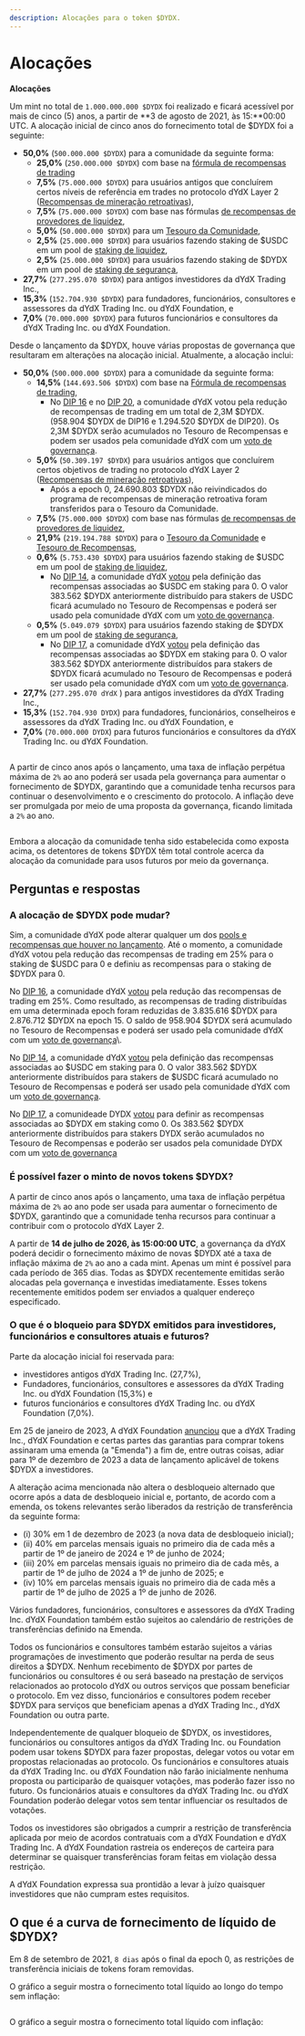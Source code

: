 ```yaml
---
description: Alocações para o token $DYDX.
---
```


# Alocações

**Alocações**

Um mint no total de `1.000.000.000 $DYDX` foi realizado e ficará acessível por mais de cinco (5) anos, a partir de **3 de agosto de 2021, às 15:**00:00 UTC. A alocação inicial de cinco anos do fornecimento total de $DYDX foi a seguinte:

* **50,0%** (`500.000.000 $DYDX`) para a comunidade da seguinte forma:
  * **25,0%** (`250.000.000 $DYDX`) com base na [fórmula de recompensas de trading](https://docs.dydx.community/dydx-governance/rewards/trading-rewards)
  * **7,5%** (`75.000.000 $DYDX`) para usuários antigos que concluírem certos níveis de referência em trades no protocolo dYdX Layer 2 ([Recompensas de mineração retroativas](https://docs.dydx.community/dydx-governance/rewards/retroactive-mining-rewards)),
  * **7,5%** (`75.000.000 $DYDX`) com base nas fórmulas [de recompensas de provedores de liquidez](https://docs.dydx.community/dydx-governance/rewards/liquidity-provider-rewards),
  * **5,0%** (`50.000.000 $DYDX`) para um [Tesouro da Comunidade](https://docs.dydx.community/dydx-governance/start-here/community-treasury/),
  * **2,5%** (`25.000.000 $DYDX`) para usuários fazendo staking de $USDC em um pool de [staking de liquidez](https://docs.dydx.community/dydx-governance/staking-pools/liquidity-staking-pool),
  * **2,5%** (`25.000.000 $DYDX`) para usuários fazendo staking de $DYDX em um pool de [staking de segurança](https://docs.dydx.community/dydx-governance/staking-pools/safety-staking-pool),
* **27,7%** (`277.295.070 $DYDX`) para antigos investidores da dYdX Trading Inc.,
* **15,3%** (`152.704.930 $DYDX`) para fundadores, funcionários, consultores e assessores da dYdX Trading Inc. ou dYdX Foundation, e
* **7,0%** (`70.000.000 $DYDX`) para futuros funcionários e consultores da dYdX Trading Inc. ou dYdX Foundation.

Desde o lançamento da $DYDX, houve várias propostas de governança que resultaram em alterações na alocação inicial. Atualmente, a alocação inclui:

* **50,0%** (`500.000.000 $DYDX`) para a comunidade da seguinte forma:
  * **14,5%** (`144.693.506 $DYDX`) com base na [Fórmula de recompensas de trading](https://docs.dydx.community/dydx-governance/rewards/trading-rewards),
    * No [DIP 16](https://github.com/dydxfoundation/dip/blob/master/content/dips/DIP-16.md) e no [DIP 20](https://dydx.community/dashboard/proposal/11), a comunidade dYdX votou pela redução de recompensas de trading em um total de 2,3M $DYDX. (958.904 $DYDX de DIP16 e 1.294.520 $DYDX de DIP20). Os 2,3M $DYDX serão acumulados no Tesouro de Recompensas e podem ser usados pela comunidade dYdX com um [voto de governança](https://docs.dydx.community/dydx-governance/voting-and-governance/governance-parameters).
  * **5,0%** (`50.309.197 $DYDX`) para usuários antigos que concluírem certos objetivos de trading no protocolo dYdX Layer 2 ([Recompensas de mineração retroativas](../rewards/retroactive-mining-rewards.md)),
    * Após a epoch 0, 24.690.803 $DYDX não reivindicados do programa de recompensas de mineração retroativa foram transferidos para o Tesouro da Comunidade.
  * **7,5%** (`75.000.000 $DYDX`) com base nas fórmulas [de recompensas de provedores de liquidez](https://docs.dydx.community/dydx-governance/rewards/liquidity-provider-rewards),
  * **21,9%** (`219.194.788 $DYDX`) para o [Tesouro da Comunidade](https://docs.dydx.community/dydx-governance/start-here/community-treasury/) e [Tesouro de Recompensas](https://docs.dydx.community/dydx-governance/start-here/rewards-treasury),
  * **0,6%** (`5.753.430 $DYDX`) para usuários fazendo staking de $USDC em um pool de [staking de liquidez](https://docs.dydx.community/dydx-governance/staking-pools/liquidity-staking-pool),
    * No [DIP 14](https://github.com/dydxfoundation/dip/blob/master/content/dips/DIP-14.md), a comunidade dYdX [votou](https://dydx.community/dashboard/proposal/7) pela definição das recompensas associadas ao $USDC em staking para 0. O valor 383.562 $DYDX anteriormente distribuído para stakers de USDC ficará acumulado no Tesouro de Recompensas e poderá ser usado pela comunidade dYdX com um [voto de governança](https://docs.dydx.community/dydx-governance/voting-and-governance/governance-parameters).
  * **0,5%** (`5.049.079 $DYDX`) para usuários fazendo staking de $DYDX em um pool de [staking de segurança](https://docs.dydx.community/dydx-governance/staking-pools/safety-staking-pool),
    * No [DIP 17](https://github.com/dydxfoundation/dip/blob/master/content/dips/DIP-17.md), a comunidade dYdX [votou](https://dydx.community/dashboard/proposal/9) pela definição das recompensas associadas ao $DYDX em staking para 0. O valor 383.562 $DYDX anteriormente distribuídos para stakers de $DYDX ficará acumulado no Tesouro de Recompensas e poderá ser usado pela comunidade dYdX com um [voto de governança](https://docs.dydx.community/dydx-governance/voting-and-governance/governance-parameters).
* **27,7%** (`277.295.070 dYdX` ) para antigos investidores da dYdX Trading Inc.,
* **15,3%** (`152.704.930 DYDX`) para fundadores, funcionários, conselheiros e assessores da dYdX Trading Inc. ou dYdX Foundation, e
* **7,0%** (`70.000.000 DYDX`) para futuros funcionários e consultores da dYdX Trading Inc. ou dYdX Foundation.

<figure><img src="../.gitbook/assets/Screenshot 2023-03-15 at 6.04.13 PM.png" alt=""><figcaption></figcaption></figure>

A partir de cinco anos após o lançamento, uma taxa de inflação perpétua máxima de `2%` ao ano poderá ser usada pela governança para aumentar o fornecimento de $DYDX, garantindo que a comunidade tenha recursos para continuar o desenvolvimento e o crescimento do protocolo. A inflação deve ser promulgada por meio de uma proposta da governança, ficando limitada a `2%` ao ano.

<figure><img src="../.gitbook/assets/Screenshot 2023-03-15 at 6.04.07 PM.png" alt=""><figcaption></figcaption></figure>

Embora a alocação da comunidade tenha sido estabelecida como exposta acima, os detentores de tokens $DYDX têm total controle acerca da alocação da comunidade para usos futuros por meio da governança.

## **Perguntas e respostas**

### A alocação de $DYDX pode mudar?

Sim, a comunidade dYdX pode alterar qualquer um dos [pools e recompensas que houver no lançamento](../voting-and-governance/governance-parameters.md). Até o momento, a comunidade dYdX votou pela redução das recompensas de trading em 25% para o staking de $USDC para 0 e definiu as recompensas para o staking de $DYDX para 0.

No [DIP 16](https://github.com/dydxfoundation/dip/blob/master/content/dips/DIP-16.md), a comunidade dYdX [votou](https://dydx.community/dashboard/proposal/8) pela redução das recompensas de trading em 25%. Como resultado, as recompensas de trading distribuídas em uma determinada epoch foram reduzidas de 3.835.616 $DYDX para 2.876.712 $DYDX na epoch 15. O saldo de 958.904 $DYDX será acumulado no Tesouro de Recompensas e poderá ser usado pela comunidade dYdX com um [voto de governança](https://docs.dydx.community/dydx-governance/voting-and-governance/governance-parameters)\\.

 No [DIP 14](https://github.com/dydxfoundation/dip/blob/master/content/dips/DIP-14.md), a comunidade dYdX [votou](https://dydx.community/dashboard/proposal/7) pela definição das recompensas associadas ao $USDC em staking para 0. O valor 383.562 $DYDX anteriormente distribuídos para stakers de $USDC ficará acumulado no Tesouro de Recompensas e poderá ser usado pela comunidade dYdX com um [voto de governança](https://docs.dydx.community/dydx-governance/voting-and-governance/governance-parameters).

No [DIP 17](https://github.com/dydxfoundation/dip/blob/master/content/dips/DIP-17.md), a comunideade DYDX [votou](https://dydx.community/dashboard/proposal/9) para definir as recompensas associadas ao $DYDX em staking como 0. Os 383.562 $DYDX anteriormente distribuídos para stakers DYDX serão acumulados no Tesouro de Recompensas e poderão ser usados pela comunidade DYDX com um [voto de governança](https://docs.dydx.community/dydx-governance/voting-and-governance/governance-parameters)

### **É possível fazer o minto de novos tokens $DYDX?**

A partir de cinco anos após o lançamento, uma taxa de inflação perpétua máxima de `2%` ao ano pode ser usada para aumentar o fornecimento de $DYDX, garantindo que a comunidade tenha recursos para continuar a contribuir com o protocolo dYdX Layer 2.

A partir de **14 de julho de 2026, às 15:00:00 UTC**, a governança da dYdX poderá decidir o fornecimento máximo de novas $DYDX até a taxa de inflação máxima de `2%` ao ano a cada mint. Apenas um mint é possível para cada período de 365 dias. Todas as $DYDX recentemente emitidas serão alocadas pela governança e investidas imediatamente. Esses tokens recentemente emitidos podem ser enviados a qualquer endereço especificado.

### **O que é o bloqueio para $DYDX emitidos para investidores, funcionários e consultores atuais e futuros?**

Parte da alocação inicial foi reservada para:

* investidores antigos dYdX Trading Inc. (27,7%),
* Fundadores, funcionários, consultores e assessores da dYdX Trading Inc. ou dYdX Foundation (15,3%) e
* futuros funcionários e consultores dYdX Trading Inc. ou dYdX Foundation (7,0%).

Em 25 de janeiro de 2023, A dYdX Foundation [anunciou](https://dydx.foundation/blog/lock-up-extension) que a dYdX Trading Inc., dYdX Foundation e certas partes das garantias para comprar tokens assinaram uma emenda (a "Emenda") a fim de, entre outras coisas, adiar para 1º de dezembro de 2023 a data de lançamento aplicável de tokens $DYDX a investidores.

A alteração acima mencionada não altera o desbloqueio alternado que ocorre após a data de desbloqueio inicial e, portanto, de acordo com a emenda, os tokens relevantes serão liberados da restrição de transferência da seguinte forma:

* (i) 30% em 1 de dezembro de 2023 (a nova data de desbloqueio inicial);
* (ii) 40% em parcelas mensais iguais no primeiro dia de cada mês a partir de 1º de janeiro de 2024 e 1º de junho de 2024;
* (iii) 20% em parcelas mensais iguais no primeiro dia de cada mês, a partir de 1º de julho de 2024 a 1º de junho de 2025; e
* (iv) 10% em parcelas mensais iguais no primeiro dia de cada mês a partir de 1º de julho de 2025 a 1º de junho de 2026.

Vários fundadores, funcionários, consultores e assessores da dYdX Trading Inc. dYdX Foundation também estão sujeitos ao calendário de restrições de transferências definido na Emenda.

Todos os funcionários e consultores também estarão sujeitos a várias programações de investimento que poderão resultar na perda de seus direitos a $DYDX. Nenhum recebimento de $DYDX por partes de funcionários ou consultores é ou será baseado na prestação de serviços relacionados ao protocolo dYdX ou outros serviços que possam beneficiar o protocolo. Em vez disso, funcionários e consultores podem receber $DYDX para serviços que beneficiam apenas a dYdX Trading Inc., dYdX Foundation ou outra parte.

Independentemente de qualquer bloqueio de $DYDX, os investidores, funcionários ou consultores antigos da dYdX Trading Inc. ou Foundation podem usar tokens $DYDX para fazer propostas, delegar votos ou votar em propostas relacionadas ao protocolo. Os funcionários e consultores atuais da dYdX Trading Inc. ou dYdX Foundation não farão inicialmente nenhuma proposta ou participarão de quaisquer votações, mas poderão fazer isso no futuro. Os funcionários atuais e consultores da dYdX Trading Inc. ou dYdX Foundation poderão delegar votos sem tentar influenciar os resultados de votações.

Todos os investidores são obrigados a cumprir a restrição de transferência aplicada por meio de acordos contratuais com a dYdX Foundation e dYdX Trading Inc. A dYdX Foundation rastreia os endereços de carteira para determinar se quaisquer transferências foram feitas em violação dessa restrição.

A dYdX Foundation expressa sua prontidão a levar à juízo quaisquer investidores que não cumpram estes requisitos.

## O que é a curva de fornecimento de líquido de $DYDX?

Em 8 de setembro de 2021, `8 dias` após o final da epoch 0, as restrições de transferência iniciais de tokens foram removidas.

O gráfico a seguir mostra o fornecimento total líquido ao longo do tempo sem inflação:

<figure><img src="../.gitbook/assets/liquid-supply-total-issuance.png" alt=""><figcaption></figcaption></figure>

O gráfico a seguir mostra o fornecimento total líquido com inflação:

<figure><img src="../.gitbook/assets/liquid-supply-total issuance-2%-inflation.png" alt=""><figcaption></figcaption></figure>
